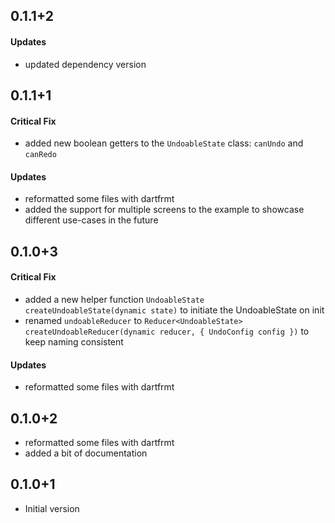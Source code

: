 ## 0.1.1+2
#### Updates
- updated dependency version

## 0.1.1+1
#### Critical Fix
- added new boolean getters to the `UndoableState` class: `canUndo` and `canRedo`
#### Updates
- reformatted some files with dartfrmt
- added the support for multiple screens to the example to showcase different use-cases in the future

## 0.1.0+3
#### Critical Fix
- added a new helper function `UndoableState createUndoableState(dynamic state)` to initiate the UndoableState on init
- renamed `undoableReducer` to `Reducer<UndoableState> createUndoableReducer(dynamic reducer, { UndoConfig config })` to keep naming consistent
#### Updates
- reformatted some files with dartfrmt

## 0.1.0+2
- reformatted some files with dartfrmt
- added a bit of documentation

## 0.1.0+1
- Initial version